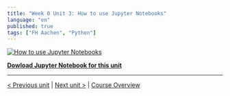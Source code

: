 ```yaml
---
title: "Week 0 Unit 3: How to use Jupyter Notebooks"
language: "en"
published: true
tags: ["FH Aachen", "Python"]
---
```


[![How to use Jupyter Notebooks](https://img.youtube.com/vi/8CVzFgbdDa8/hqdefault.jpg)](https://youtu.be/8CVzFgbdDa8)

[**Dowload Jupyter Notebook for this unit**](files/week_0_Unit_4_helloworld.ipynb)

---

[< Previous unit](/teaching/python-mooc/week0_unit2_installing_python_and_jupyter) | [Next unit >](/teaching/python-mooc/week1_welcome_to_week_1) |
[Course Overview](/teaching/python-mooc)
